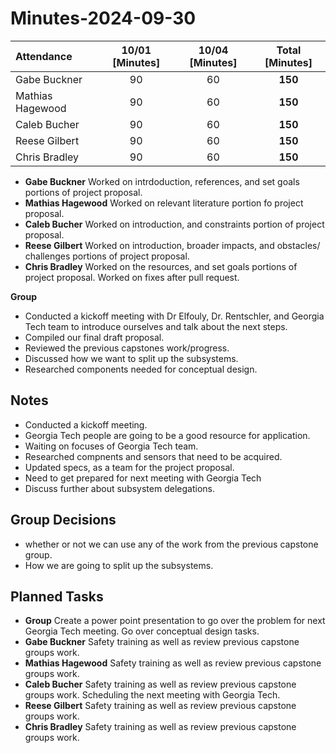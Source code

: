 # Minutes-2024-09-30

| Attendance       | 10/01 [Minutes] | 10/04 [Minutes] |  Total [Minutes]  |
| :----            | :----:          | :----:          |  :----:           |
| Gabe Buckner     | 90              | 60              | **150**           |
| Mathias Hagewood | 90              | 60              | **150**           | 
| Caleb Bucher     | 90              | 60              | **150**           |
| Reese Gilbert    | 90              | 60              | **150**           |
| Chris Bradley    | 90              | 60              | **150**           |   

- **Gabe Buckner** Worked on intrdoduction, references, and set goals portions of project proposal.  
- **Mathias Hagewood** Worked on relevant literature portion fo project proposal. 
- **Caleb Bucher** Worked on introduction, and constraints portion of project proposal.
- **Reese Gilbert** Worked on introduction, broader impacts, and obstacles/ challenges portions of project proposal.
- **Chris Bradley** Worked on the resources, and set goals portions of project proposal. Worked on fixes after pull request. 
    
**Group**  
- Conducted a kickoff meeting with Dr Elfouly, Dr. Rentschler, and Georgia Tech team to introduce ourselves and talk about the next steps. 
- Compiled our final draft proposal.
- Reviewed the previous capstones work/progress.
- Discussed how we want to split up the subsystems.
- Researched components needed for conceptual design. 

## Notes 
- Conducted a kickoff meeting.
- Georgia Tech people are going to be a good resource for application. 
- Waiting on focuses of Georgia Tech team. 
- Researched compnents and sensors that need to be acquired. 
- Updated specs, as a team for the project proposal.
- Need to get prepared for next meeting with Georgia Tech
- Discuss further about subsystem delegations.
  
## Group Decisions
- whether or not we can use any of the work from the previous capstone group.
- How we are going to split up the subsystems. 


## Planned Tasks
- **Group**  Create a power point presentation to go over the problem for next Georgia Tech meeting. Go over conceptual design tasks. 
- **Gabe Buckner** Safety training as well as review previous capstone groups work. 
- **Mathias Hagewood** Safety training as well as review previous capstone groups work.
- **Caleb Bucher** Safety training as well as review previous capstone groups work. Scheduling the next meeting with Georgia Tech.
- **Reese Gilbert** Safety training as well as review previous capstone groups work.
- **Chris Bradley** Safety training as well as review previous capstone groups work.
